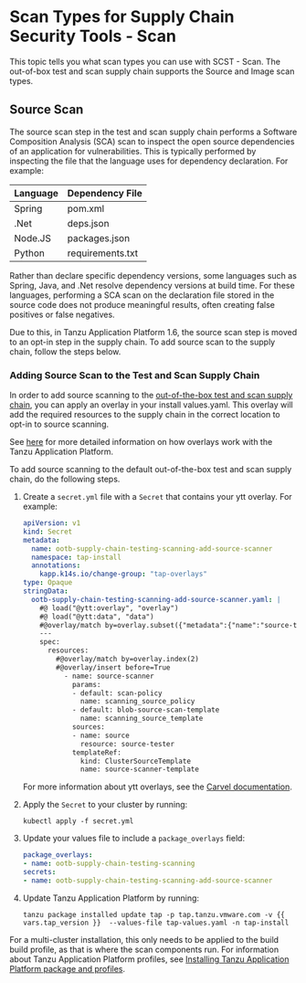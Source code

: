 # Scan Types for Supply Chain Security Tools - Scan

This topic tells you what scan types you can use with SCST - Scan. The out-of-box test and scan supply chain supports the Source and Image scan types.

## <a id="source-scan"></a> Source Scan

The source scan step in the test and scan supply chain performs a Software Composition Analysis (SCA) scan to inspect the open source dependencies of an application for vulnerabilities.  This is typically performed by inspecting the file that the language uses for dependency declaration.  For example:

| Language | Dependency File |
| ---- | ---- |
| Spring | pom.xml |
| .Net | deps.json |
| Node.JS | packages.json |
| Python | requirements.txt|

Rather than declare specific dependency versions, some languages such as Spring, Java, and .Net resolve dependency versions at build time. For these languages, performing a SCA scan on the declaration file stored in the source code does not produce meaningful results, often creating false positives or false negatives.

Due to this, in Tanzu Application Platform 1.6, the source scan step is moved to an opt-in step in the supply chain. To add source scan to the supply chain, follow the steps below.

### <a id="add-source-scan"></a>Adding Source Scan to the Test and Scan Supply Chain

In order to add source scanning to the [out-of-the-box test and scan supply chain](../getting-started/about-supply-chains.hbs.md#3-ootb-testingscanning), you can apply an overlay in your install values.yaml.  This overlay will add the required resources to the supply chain in the correct location to opt-in to source scanning.

See [here](../customize-package-installation.hbs.md) for more detailed information on how overlays work with the Tanzu Application Platform.

To add source scanning to the default out-of-the-box test and scan supply chain, do the following steps.

1. Create a `secret.yml` file with a `Secret` that contains your ytt overlay. For example:

   ```yaml
   apiVersion: v1
   kind: Secret
   metadata:
     name: ootb-supply-chain-testing-scanning-add-source-scanner
     namespace: tap-install
     annotations:
       kapp.k14s.io/change-group: "tap-overlays"
   type: Opaque
   stringData:
     ootb-supply-chain-testing-scanning-add-source-scanner.yaml: |
       #@ load("@ytt:overlay", "overlay")
       #@ load("@ytt:data", "data")
       #@overlay/match by=overlay.subset({"metadata":{"name":"source-test-scan-to-url"}, "kind": "ClusterSupplyChain"})
       ---
       spec:
         resources:
           #@overlay/match by=overlay.index(2)
           #@overlay/insert before=True
             - name: source-scanner
               params:
               - default: scan-policy
                 name: scanning_source_policy
               - default: blob-source-scan-template
                 name: scanning_source_template
               sources:
               - name: source
                 resource: source-tester
               templateRef:
                 kind: ClusterSourceTemplate
                 name: source-scanner-template
   ```

   For more information about ytt overlays, see the
   [Carvel documentation](https://carvel.dev/ytt/docs/v0.43.0/ytt-overlays/).

2. Apply the `Secret` to your cluster by running:

   ```console
   kubectl apply -f secret.yml
   ```

3. Update your values file to include a `package_overlays` field:

    ```yaml
    package_overlays:
    - name: ootb-supply-chain-testing-scanning
    secrets:
    - name: ootb-supply-chain-testing-scanning-add-source-scanner
    ```
3. Update Tanzu Application Platform by running:

    ```console
    tanzu package installed update tap -p tap.tanzu.vmware.com -v {{ vars.tap_version }}  --values-file tap-values.yaml -n tap-install
    ```

For a multi-cluster installation, this only needs to be applied to the build build profile, as that
is where the scan components run. For information about Tanzu Application Platform profiles, see
[Installing Tanzu Application Platform package and profiles](../install-online/profile.hbs.md).
